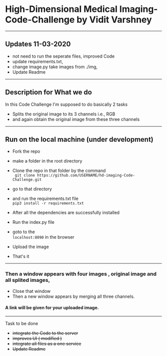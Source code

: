 # High-Dimensional Medical Imaging-Code-Challenge by Vidit Varshney
***

## Updates 11-03-2020

- not need to run the seperate files, improved Code
- update requirements.txt, 
- change image.py take images from ./img,
- Update Readme


***

## Description for What we do 

In this Code Challenge I'm supposed to do basically 2 tasks
- Splits the original image to its 3 channels i.e., RGB
- and again obtain the original image from these three channels

***

## Run on the local machine (under development)

- Fork the repo
- make a folder in the root directory
- Clone the repo in that folder by the command <br>
  ` git clone https://github.com/USERNAME/hd-imaging-Code-Challenge.git`
  
- go to that directory
- and run the requirements.txt file <br>
  `pip3 install -r requirements.txt`
  
- After all the dependencies are successfully installed
- Run the index.py file
- goto to the <br>
  `localhost:8090` in the browser
  
- Upload the image 
- That's it

***
### Then a window appears with four images , original image and all splited images,

- Close that window 
- Then a new window appears by merging all three channels.

#### A link will be given for your uploaded image.

***
Task to be done
- ~~integrate the Code to the server~~
- ~~improves UI  ( modified )~~
- ~~integrate all files as a one service~~
- ~~Update Readme~~

